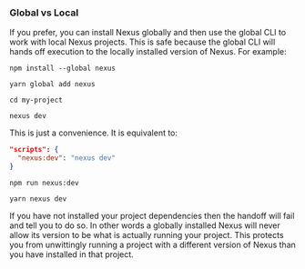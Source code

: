 ### Global vs Local

If you prefer, you can install Nexus globally and then use the global CLI to work with local Nexus projects. This is safe because the global CLI will hands off execution to the locally installed version of Nexus. For example:

<div class="TightRow">

```cli
npm install --global nexus
```

```cli
yarn global add nexus
```

</div>

```cli
cd my-project
```

```cli
nexus dev
```

This is just a convenience. It is equivalent to:

<div class="TightRow">

<div>

```json
"scripts": {
  "nexus:dev": "nexus dev"
}
```

```cli
npm run nexus:dev
```

</div>
<div>

```cli
yarn nexus dev
```

</div>
</div>

If you have not installed your project dependencies then the handoff will fail and tell you to do so. In other words a globally installed Nexus will never allow its version to be what is actually running your project. This protects you from unwittingly running a project with a different version of Nexus than you have installed in that project.
